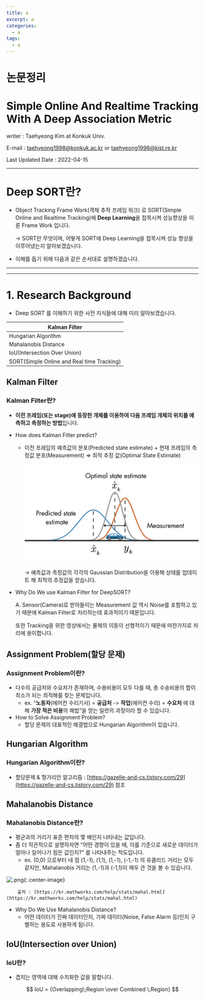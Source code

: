 ```yaml
---
title: a
excerpt: a
categories:
  - a
tags:
  - a
---
```

# 논문정리

# Simple Online And Realtime Tracking With A Deep Association Metric

writer : Taehyeong Kim at Konkuk Univ.

E-mail : taehyeong1998@konkuk.ac.kr or taehyeong1998@kist.re.kr

Last Updated Date : 2022-04-15

---

# Deep SORT란?

- Object Tracking Frame Work(객체 추적 프레임 워크) 로 SORT(Simple Online and Realtime Tracking)에 **Deep Learning**을 접목시켜 성능향상을 이룬 Frame Work 입니다.
    
    → SORT란 무엇이며, 어떻게 SORT에 Deep Learning을 접목시켜 성능 향상을 이루어냈는지 알아보겠습니다.
    
- 이해를 돕기 위해 다음과 같은 순서대로 설명하겠습니다.

---

---

# 1. Research Background

- Deep SORT 를 이해하기 위한 사전 지식들에 대해 미리 알아보겠습니다.

| Kalman Filter |
| --- |
| Hungarian Algorithm |
| Mahalanobis Distance |
| IoU(Intersection Over Union) |
| SORT(Simple Online and Real time Tracking) |

## Kalman Filter

### **Kalman Filter란?**

- **이전 프레임(또는 stage)에 등장한 개체를 이용하여 다음 프레임 개체의 위치를 예측하고 측정하는 방법**입니다.
- How does Kalman Filter predict?
    - 이전 프레임의 예측값의 분포(Predicted state estimate) + 현재 프레임의 측정값 분포(Measurement) ⇒ 최적 추정 값(Optimal State Estimate)
        
        ![img1.daumcdn.jpg](%E1%84%82%E1%85%A9%E1%86%AB%E1%84%86%E1%85%AE%E1%86%AB%E1%84%8C%E1%85%A5%E1%86%BC%E1%84%85%E1%85%B5%20cfc99ad67ad446afb16eb862c732a556/img1.daumcdn.jpg)
        
        → 예측값과 측정값의 각각의 Gaussian Distribution을 이용해 상태를 업데이트 해 최적의 추정값을 얻습니다.
        
- Why Do We use Kalman Filter for DeepSORT?
    
    A.  Sensor(Camera)로 받아들이는 Measurement 값 역시 Noise를 포함하고 있기 때문에 Kalman Filter로 처리하는데 효과적이기 때문입니다.
    
    또한 Tracking을 위한 영상에서는 물체의 이동이 선형적이기 때문에 마찬가지로 처리에 용이합니다.
    

## Assignment Problem(할당 문제)

### Assignment Problem이란?

- 다수의 공급처와 수요처가 존재하며, 수용비용이 모두 다를 때, 총 수송비용의 합이 최소가 되는 최적해를 찾는 문제입니다.
    - ex. “**노동자**(에어컨 수리기사) = **공급처** -> **작업**(에어컨 수리) = **수요처** 에 대해 **가장 적은 비용**의 해법”을 얻는 일련의 과정이라 할 수 있습니다.
- How to Solve Assignment Problem?
    - 할당 문제의 대표적인 해결법으로 Hungarian Algorithm이 있습니다.
    

## Hungarian Algorithm

### Hungarian Algorithm이란?

- 할당문제 & 헝가리안 알고리즘 : [https://gazelle-and-cs.tistory.com/29](https://gazelle-and-cs.tistory.com/29) 참조

## Mahalanobis Distance

### Mahalanobis Distance란?

- 평균과의 거리가 표준 편차의 몇 배인지 나타내는 값입니다.
- 좀 더 직관적으로 설명하자면 “어떤 경향이 있을 때, 이를 기준으로 새로운 데이터가 얼마나 일어나기 힘든 값인지?” 를 나타내주는 척도입니다.
    - ex. (0,0) 으로부터 네 점 (1,-1), (1,1), (1,-1), (-1,-1) 의 유클리드 거리는 모두 같지만, Mahalanobis 거리는 (1,-1)과 (-1,1)이 매우 큰 것을 볼 수 있습니다.
        
![.png]({{site.url}}/assets/images/2022-10-28-a/.png){:.center-image}
        
        출처 : [https://kr.mathworks.com/help/stats/mahal.html](https://kr.mathworks.com/help/stats/mahal.html)
        
- Why Do We Use Mahalanobis Distance?
    - 어떤 데이터가 진짜 데이터인지, 가짜 데이터(Noise, False Alarm 등)인지 구별하는 용도로 사용하게 됩니다.

## IoU(Intersection over Union)

### IoU란?

- 겹치는 영역에 대해 수치화한 값을 말합니다.

$$
IoU = {Overlapping\;Region \over Combined \;Region}  
$$

